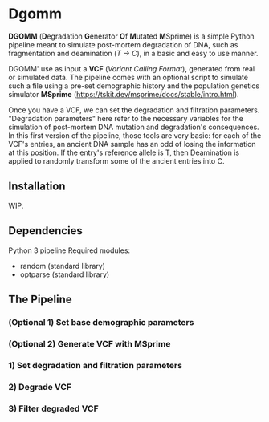 # Dgomm
**DGOMM** (**D**egradation **G**enerator **O**f **M**utated **M**Sprime) is a simple Python pipeline meant to simulate post-mortem degradation of DNA, such as fragmentation and deamination (_T -> C_), in a basic and easy to use manner. 

DGOMM' use as input a **VCF** (_Variant Calling Format_), generated from real or simulated data. The pipeline comes with an optional script to simulate such a file using a pre-set demographic history and the population genetics simulator **MSprime** (https://tskit.dev/msprime/docs/stable/intro.html).

Once you have a VCF, we can set the degradation and filtration parameters. "Degradation parameters" here refer to the necessary variables for the simulation of post-mortem DNA mutation and degradation's consequences. In this first version of the pipeline, those tools are very basic: for each of the VCF's entries, an ancient DNA sample has an odd of losing the information at this position. If the entry's reference allele is T, then Deamination is applied to randomly transform some of the ancient entries into C.
## Installation
WIP.
## Dependencies
Python 3 pipeline
Required modules:
- random (standard library)
- optparse (standard library)
## The Pipeline
### (Optional 1) Set base demographic parameters
### (Optional 2) Generate VCF with MSprime
### 1) Set degradation and filtration parameters
### 2) Degrade VCF
### 3) Filter degraded VCF
